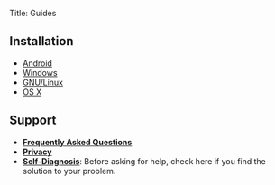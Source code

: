 Title: Guides


## Installation

<ul class="install-guides">
  <li><a href="/page/install-android"><i class="fa fa-android fa-5x"></i> Android</a></li>
  <li><a href="/page/install-windows"><i class="fa fa-windows fa-5x"></i> Windows</a></li>
  <li><a href="/page/install-gnulinux"><i class="fa fa-linux fa-5x"></i> GNU/Linux</a></li>
  <li><a href="/page/install-osx"><i class="fa fa-apple fa-5x"></i> OS X</a></li>
</ul>

## Support

  - [**Frequently Asked Questions**](/page/faq)  
  - [**Privacy**](/page/privacy)
  - **[Self-Diagnosis](/page/self-diagnosis)**: Before asking for help, check here if you find the solution to your problem.

